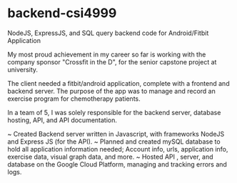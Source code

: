 # backend-csi4999
NodeJS,  ExpressJS, and SQL query backend code for Android/Fitbit Application

My most proud achievement in my career so far is working with the company sponsor "Crossfit in the D", for the senior capstone project at university. 

The client needed a fitbit/android application, complete with a frontend and backend server. The purpose of the app was to manage and record an exercise program for chemotherapy patients. 

In a team of 5, I was solely responsible for the backend server, database hosting, API, and API documentation. 

~ Created Backend server written in Javascript, with frameworks NodeJS and Express JS (for the API). 
~ Planned and created mySQL database to hold all application information needed; Account info, urls, application info, exercise data, visual graph data, and more. 
~ Hosted API , server, and database on the Google Cloud Platform, managing and tracking errors and logs. 
